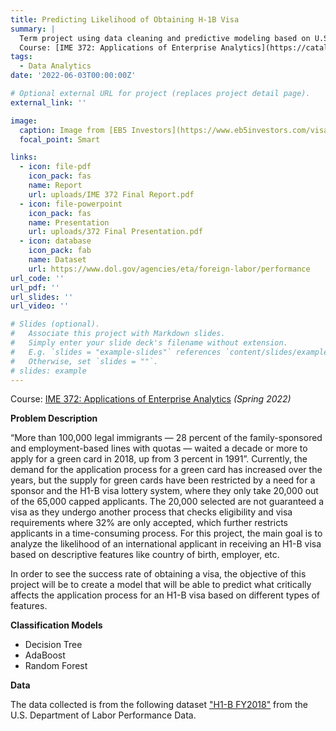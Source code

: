 ```yaml
---
title: Predicting Likelihood of Obtaining H-1B Visa
summary: |
  Term project using data cleaning and predictive modeling based on U.S. Department of Labor data. A classification problem.
  Course: [IME 372: Applications of Enterprise Analytics](https://catalog.calpoly.edu/coursesaz/ime/#:~:text=IME%C2%A0372.%20Applications%20of%20Enterprise%20Analytics)
tags:
  - Data Analytics
date: '2022-06-03T00:00:00Z'

# Optional external URL for project (replaces project detail page).
external_link: ''

image:
  caption: Image from [EB5 Investors](https://www.eb5investors.com/visa-information/what-is-h1b/)
  focal_point: Smart

links:
  - icon: file-pdf
    icon_pack: fas
    name: Report
    url: uploads/IME 372 Final Report.pdf
  - icon: file-powerpoint
    icon_pack: fas
    name: Presentation
    url: uploads/372 Final Presentation.pdf
  - icon: database
    icon_pack: fab
    name: Dataset
    url: https://www.dol.gov/agencies/eta/foreign-labor/performance
url_code: ''
url_pdf: ''
url_slides: ''
url_video: ''

# Slides (optional).
#   Associate this project with Markdown slides.
#   Simply enter your slide deck's filename without extension.
#   E.g. `slides = "example-slides"` references `content/slides/example-slides.md`.
#   Otherwise, set `slides = ""`.
# slides: example
---
```


Course: [IME 372: Applications of Enterprise Analytics](https://catalog.calpoly.edu/coursesaz/ime/#:~:text=IME%C2%A0372.%20Applications%20of%20Enterprise%20Analytics) *(Spring 2022)*

**Problem Description**

“More than 100,000 legal immigrants — 28 percent of the family-sponsored and
employment-based lines with quotas — waited a decade or more to apply for a green card in
2018, up from 3 percent in 1991”. Currently, the demand for the application process for a
green card has increased over the years, but the supply for green cards have been restricted by a
need for a sponsor and the H1-B visa lottery system, where they only take 20,000 out of the
65,000 capped applicants. The 20,000 selected are not guaranteed a visa as they undergo
another process that checks eligibility and visa requirements where 32% are only accepted,
which further restricts applicants in a time-consuming process. For this project, the main goal is
to analyze the likelihood of an international applicant in receiving an H1-B visa based on
descriptive features like country of birth, employer, etc.

In order to see the success rate of obtaining a visa, the objective of this project will be to create a model that will be able to predict what critically affects the application process for an H1-B visa based on different types of features.

**Classification Models**
- Decision Tree
- AdaBoost
- Random Forest

**Data**

The data collected is from the following dataset ["H1-B FY2018"](https://www.dol.gov/agencies/eta/foreign-labor/performance#:~:text=2018-,H%2D1B%20FY2018.xlsx,-H1B%20Record%20Layout) from the U.S. Department of Labor Performance Data.